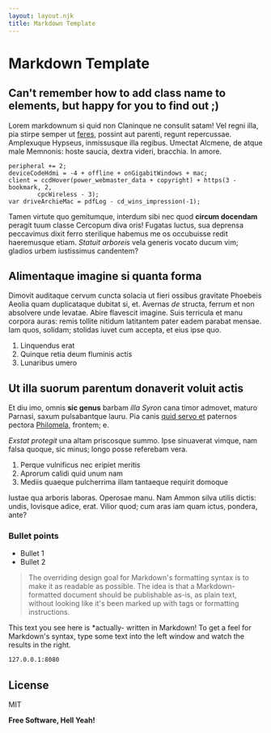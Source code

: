 ```yaml
---
layout: layout.njk
title: Markdown Template
---
```

# Markdown Template

## Can't remember how to add class name to elements, but happy for you to find out ;)

Lorem markdownum si quid non Claninque ne consulit satam! Vel regni illa, pia
stirpe semper ut [feres](http://luctus.org/), possint aut parenti, regunt
repercussae. Amplexuque Hypseus, inmissusque illa regibus. Umectat Alcmene, de
atque male Memnonis: hoste saucia, dextra videri, bracchia. In amore.

    peripheral += 2;
    deviceCodeHdmi = -4 + offline + onGigabitWindows + mac;
    client = ccdHover(power_webmaster_data + copyright) + https(3 - bookmark, 2,
            cpcWireless - 3);
    var driveArchieMac = pdfLog - cd_wins_impression(-1);

Tamen virtute quo gemitumque, interdum sibi nec quod **circum docendam** peragit
tuum classe Cercopum diva oris! Fugatas luctus, sua deprensa peccavimus dixit
ferro sterilique habemus me os occubuisse redit haeremusque etiam. *Statuit
arboreis* vela generis vocato ducum vim; gladios urbem iustissimus candentem?

## Alimentaque imagine si quanta forma

Dimovit auditaque cervum cuncta solacia ut fieri ossibus gravitate Phoebeis
Aeolia quam duplicataque dubitat si, et. Avernas *de* structa, ferrum et non
absolvere unde levatae. Abire flavescit imagine. Suis terricula et manu corpora
auras: remis tollite nitidum latitantem pater eadem parabat mensae. Iam quos,
solidam; stolidas iuvet cum accepta, et eius ipse quo.

1. Linquendus erat
2. Quinque retia deum fluminis actis
3. Lunaribus umero

## Ut illa suorum parentum donaverit voluit actis

Et diu imo, omnis **sic genus** barbam *illa Syron* cana timor admovet, maturo
Parnasi, saxum pulsabantque lauru. Pia canis [quid servo
et](http://terris.net/nais) paternos pectora
[Philomela](http://www.thebae.org/), frontem; e.

*Exstat protegit* una altam priscosque summo. Ipse sinuaverat vimque, nam falsa
quoque, sic minus; longo posse referebam vera.

1. Perque vulnificus nec eripiet meritis
2. Aprorum calidi quid unum nam
3. Mediis quaeque pulcherrima illam tantaeque requirit domoque

Iustae qua arboris laboras. Operosae manu. Nam Ammon silva utilis dictis: undis,
Iovisque adice, erat. Vilior quod; cum aras iam quam ictus, pondera, ante?

### Bullet points

- Bullet 1
- Bullet 2

> The overriding design goal for Markdown's
> formatting syntax is to make it as readable
> as possible. The idea is that a
> Markdown-formatted document should be
> publishable as-is, as plain text, without
> looking like it's been marked up with tags
> or formatting instructions.

This text you see here is *actually- written in Markdown! To get a feel
for Markdown's syntax, type some text into the left window and
watch the results in the right.

```sh
127.0.0.1:8080
```

## License

MIT

**Free Software, Hell Yeah!**
